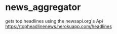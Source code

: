 # news_aggregator
gets top headlines using the newsapi.org's Api
https://topheadlinenews.herokuapp.com/headlines
